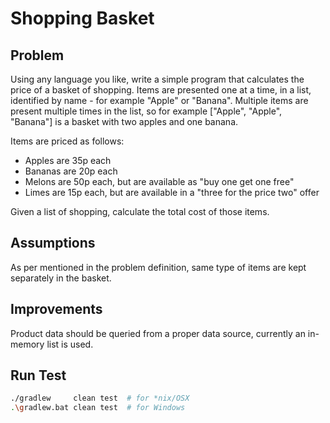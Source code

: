 Shopping Basket
===============

## Problem
Using any language you like, write a simple program that calculates the price of a basket of shopping. Items are presented one at a time, in a list, identified by name - for example "Apple" or "Banana". Multiple items are present multiple times in the list, so for example ["Apple", "Apple", "Banana"] is a basket with two apples and one banana.

Items are priced as follows:
 - Apples are 35p each
 - Bananas are 20p each
 - Melons are 50p each, but are available as "buy one get one free"
 - Limes are 15p each, but are available in a "three for the price two" offer

Given a list of shopping, calculate the total cost of those items.

## Assumptions
As per mentioned in the problem definition, same type of items are kept separately in the basket.

## Improvements
Product data should be queried from a proper data source, currently an in-memory list is used.

## Run Test
```bash
./gradlew     clean test  # for *nix/OSX
.\gradlew.bat clean test  # for Windows
```
